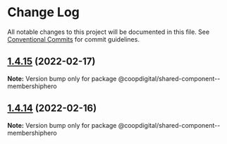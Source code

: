 # Change Log

All notable changes to this project will be documented in this file.
See [Conventional Commits](https://conventionalcommits.org) for commit guidelines.

## [1.4.15](https://github.com/coopdigital/coop-frontend/compare/@coopdigital/shared-component--membershiphero@1.4.14...@coopdigital/shared-component--membershiphero@1.4.15) (2022-02-17)

**Note:** Version bump only for package @coopdigital/shared-component--membershiphero





## [1.4.14](https://github.com/coopdigital/coop-frontend/compare/@coopdigital/shared-component--membershiphero@1.4.13...@coopdigital/shared-component--membershiphero@1.4.14) (2022-02-16)

**Note:** Version bump only for package @coopdigital/shared-component--membershiphero
